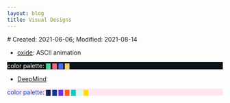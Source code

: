 ```yaml
---
layout: blog
title: Visual Designs
---
```

<span class="hidden-text"># Created: 2021-06-06; Modified: 2021-08-14</span>

<style type="text/css">
  .oxide::selection {
    background: #3a6457;
  }
  .oxide {
    background-color:#0B1418;
    color:#FFFFFF;
  }
  .deepmind {
    background-color:#ffe6f0;
    color:#0053d6;
  }
</style>

- [oxide](https://oxide.computer/): ASCII animation

<p class="oxide">
color palette:
  <span style="color:#48d597">▇</span>
  <span style="color:#e86886">▇</span>
  <span style="color:#4969F6">▇</span>
  <span style="color:#F5CF65">▇</span>
</p>

- [DeepMind](https://deepmind.com/)

<p class="deepmind">
color palette:
  <span style="color:#14234b">▇</span>
  <span style="color:#123693">▇</span>
  <span style="color:#6932e6">▇</span>
  <span style="color:#ff5f19">▇</span>
  <span style="color:#14c8b9">▇</span>
  <span style="color:#d4ffed">▇</span>
  <span style="color:#ffdb13">▇</span>
</p>

